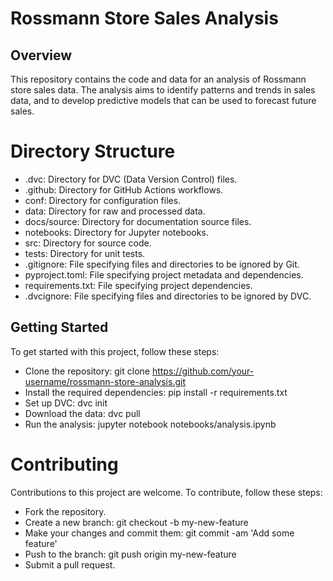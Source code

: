 # Rossmann Store Sales Analysis
## Overview
This repository contains the code and data for an analysis of Rossmann store sales data. The analysis aims to identify patterns and trends in sales data, and to develop predictive models that can be used to forecast future sales.

# Directory Structure
- .dvc: Directory for DVC (Data Version Control) files.
- .github: Directory for GitHub Actions workflows.
- conf: Directory for configuration files.
- data: Directory for raw and processed data.
- docs/source: Directory for documentation source files.
- notebooks: Directory for Jupyter notebooks.
- src: Directory for source code.
- tests: Directory for unit tests.
- .gitignore: File specifying files and directories to be ignored by Git.
- pyproject.toml: File specifying project metadata and dependencies.
- requirements.txt: File specifying project dependencies.
- .dvcignore: File specifying files and directories to be ignored by DVC.
## Getting Started
To get started with this project, follow these steps:

- Clone the repository: git clone https://github.com/your-username/rossmann-store-analysis.git
- Install the required dependencies: pip install -r requirements.txt
- Set up DVC: dvc init
- Download the data: dvc pull
- Run the analysis: jupyter notebook notebooks/analysis.ipynb
# Contributing
Contributions to this project are welcome. To contribute, follow these steps:

- Fork the repository.
- Create a new branch: git checkout -b my-new-feature
- Make your changes and commit them: git commit -am 'Add some feature'
- Push to the branch: git push origin my-new-feature
- Submit a pull request.
